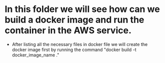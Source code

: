 <h1> In this folder we will see how can we build a docker image and run the container in the AWS service. </h1>

- After listing all the necessary files in docker file we will create the docker image first by running the command "docker build -t docker_image_name ." 
